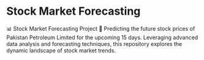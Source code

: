 # Stock Market Forecasting
📊 Stock Market Forecasting Project 🚀  Predicting the future stock prices of Pakistan Petroleum Limited for the upcoming 15 days. Leveraging advanced data analysis and forecasting techniques, this repository explores the dynamic landscape of stock market trends. 
